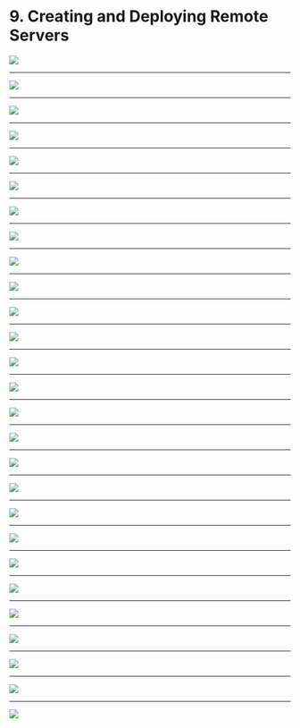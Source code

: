 # 9. Creating and Deploying Remote Servers

![](Slides/videoframe_0.png)

---

![](Slides/videoframe_85500.png)

---

![](Slides/videoframe_96157.png)

---

![](Slides/videoframe_101634.png)

---

![](Slides/videoframe_112320.png)

---

![](Slides/videoframe_118929.png)

---

![](Slides/videoframe_123764.png)

---

![](Slides/videoframe_135942.png)

---

![](Slides/videoframe_139186.png)

---

![](Slides/videoframe_142012.png)

---

![](Slides/videoframe_144366.png)

---

![](Slides/videoframe_208528.png)

---

![](Slides/videoframe_233039.png)

---

![](Slides/videoframe_236057.png)

---

![](Slides/videoframe_268669.png)

---

![](Slides/videoframe_280017.png)

---

![](Slides/videoframe_286800.png)

---

![](Slides/videoframe_305245.png)

---

![](Slides/videoframe_320925.png)

---

![](Slides/videoframe_341364.png)

---

![](Slides/videoframe_351095.png)

---

![](Slides/videoframe_363080.png)

---

![](Slides/videoframe_372866.png)

---

![](Slides/videoframe_380406.png)

---

![](Slides/videoframe_398889.png)

---

![](Slides/videoframe_418743.png)

---

![](Slides/videoframe_460720.png)
